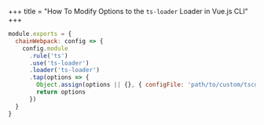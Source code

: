 +++
title = "How To Modify Options to the `ts-loader` Loader in Vue.js CLI"
+++


```js
module.exports = {
  chainWebpack: config => {
    config.module
      .rule('ts')
      .use('ts-loader')
      .loader('ts-loader')
      .tap(options => {
        Object.assign(options || {}, { configFile: 'path/to/custom/tsconfig.json' })
        return options
      })
  }
}
```

